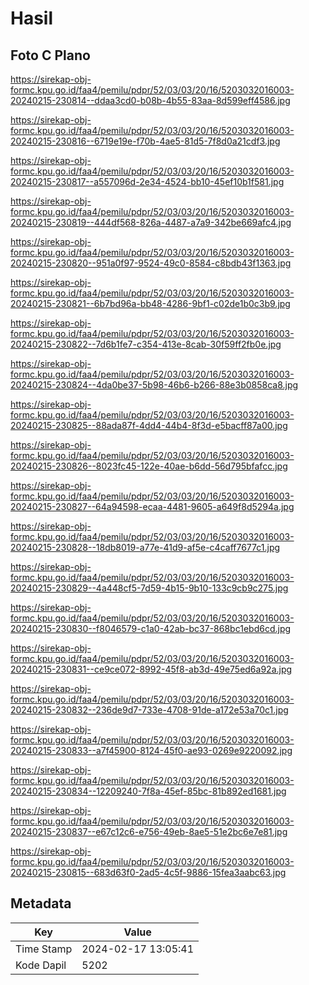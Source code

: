 # Hasil

## Foto C Plano

https://sirekap-obj-formc.kpu.go.id/faa4/pemilu/pdpr/52/03/03/20/16/5203032016003-20240215-230814--ddaa3cd0-b08b-4b55-83aa-8d599eff4586.jpg

https://sirekap-obj-formc.kpu.go.id/faa4/pemilu/pdpr/52/03/03/20/16/5203032016003-20240215-230816--6719e19e-f70b-4ae5-81d5-7f8d0a21cdf3.jpg

https://sirekap-obj-formc.kpu.go.id/faa4/pemilu/pdpr/52/03/03/20/16/5203032016003-20240215-230817--a557096d-2e34-4524-bb10-45ef10b1f581.jpg

https://sirekap-obj-formc.kpu.go.id/faa4/pemilu/pdpr/52/03/03/20/16/5203032016003-20240215-230819--444df568-826a-4487-a7a9-342be669afc4.jpg

https://sirekap-obj-formc.kpu.go.id/faa4/pemilu/pdpr/52/03/03/20/16/5203032016003-20240215-230820--951a0f97-9524-49c0-8584-c8bdb43f1363.jpg

https://sirekap-obj-formc.kpu.go.id/faa4/pemilu/pdpr/52/03/03/20/16/5203032016003-20240215-230821--6b7bd96a-bb48-4286-9bf1-c02de1b0c3b9.jpg

https://sirekap-obj-formc.kpu.go.id/faa4/pemilu/pdpr/52/03/03/20/16/5203032016003-20240215-230822--7d6b1fe7-c354-413e-8cab-30f59ff2fb0e.jpg

https://sirekap-obj-formc.kpu.go.id/faa4/pemilu/pdpr/52/03/03/20/16/5203032016003-20240215-230824--4da0be37-5b98-46b6-b266-88e3b0858ca8.jpg

https://sirekap-obj-formc.kpu.go.id/faa4/pemilu/pdpr/52/03/03/20/16/5203032016003-20240215-230825--88ada87f-4dd4-44b4-8f3d-e5bacff87a00.jpg

https://sirekap-obj-formc.kpu.go.id/faa4/pemilu/pdpr/52/03/03/20/16/5203032016003-20240215-230826--8023fc45-122e-40ae-b6dd-56d795bfafcc.jpg

https://sirekap-obj-formc.kpu.go.id/faa4/pemilu/pdpr/52/03/03/20/16/5203032016003-20240215-230827--64a94598-ecaa-4481-9605-a649f8d5294a.jpg

https://sirekap-obj-formc.kpu.go.id/faa4/pemilu/pdpr/52/03/03/20/16/5203032016003-20240215-230828--18db8019-a77e-41d9-af5e-c4caff7677c1.jpg

https://sirekap-obj-formc.kpu.go.id/faa4/pemilu/pdpr/52/03/03/20/16/5203032016003-20240215-230829--4a448cf5-7d59-4b15-9b10-133c9cb9c275.jpg

https://sirekap-obj-formc.kpu.go.id/faa4/pemilu/pdpr/52/03/03/20/16/5203032016003-20240215-230830--f8046579-c1a0-42ab-bc37-868bc1ebd6cd.jpg

https://sirekap-obj-formc.kpu.go.id/faa4/pemilu/pdpr/52/03/03/20/16/5203032016003-20240215-230831--ce9ce072-8992-45f8-ab3d-49e75ed6a92a.jpg

https://sirekap-obj-formc.kpu.go.id/faa4/pemilu/pdpr/52/03/03/20/16/5203032016003-20240215-230832--236de9d7-733e-4708-91de-a172e53a70c1.jpg

https://sirekap-obj-formc.kpu.go.id/faa4/pemilu/pdpr/52/03/03/20/16/5203032016003-20240215-230833--a7f45900-8124-45f0-ae93-0269e9220092.jpg

https://sirekap-obj-formc.kpu.go.id/faa4/pemilu/pdpr/52/03/03/20/16/5203032016003-20240215-230834--12209240-7f8a-45ef-85bc-81b892ed1681.jpg

https://sirekap-obj-formc.kpu.go.id/faa4/pemilu/pdpr/52/03/03/20/16/5203032016003-20240215-230837--e67c12c6-e756-49eb-8ae5-51e2bc6e7e81.jpg

https://sirekap-obj-formc.kpu.go.id/faa4/pemilu/pdpr/52/03/03/20/16/5203032016003-20240215-230815--683d63f0-2ad5-4c5f-9886-15fea3aabc63.jpg


## Metadata

| Key        | Value               |
| ---------- | ------------------- |
| Time Stamp | 2024-02-17 13:05:41 |
| Kode Dapil | 5202                |



